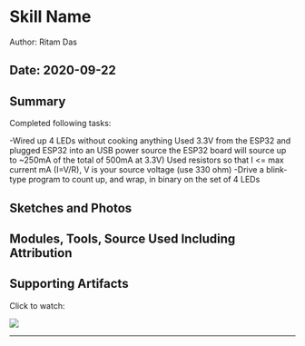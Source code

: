 #  Skill Name

Author: Ritam Das

Date: 2020-09-22
-----

## Summary

Completed following tasks:

-Wired up 4 LEDs without cooking anything
  Used 3.3V from the ESP32 and plugged ESP32 into an USB power source
  the ESP32 board will source up to ~250mA of the total of 500mA at 3.3V)
  Used resistors so that I <= max current mA (I=V/R), V is your source voltage (use 330 ohm)
-Drive a blink-type program to count up, and wrap, in binary on the set of 4 LEDs

## Sketches and Photos


## Modules, Tools, Source Used Including Attribution


## Supporting Artifacts
Click to watch:

[![](http://img.youtube.com/vi/MQXukO9phZ0/0.jpg)](http://www.youtube.com/watch?v=MQXukO9phZ0 "")

-----
